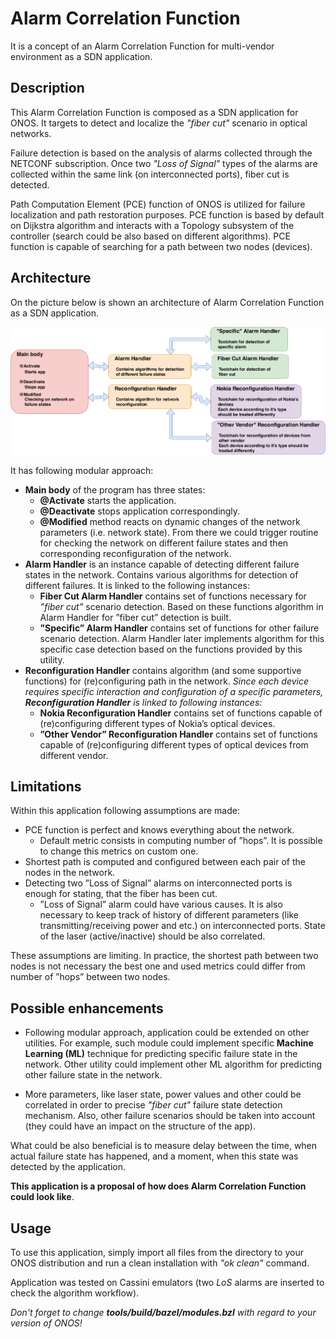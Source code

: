 # Alarm Correlation Function
It is a concept of an Alarm Correlation Function for multi-vendor environment as a SDN application.

## Description
This Alarm Correlation Function is composed as a SDN application for ONOS. 
It targets to detect and localize the *"fiber cut"* scenario in optical networks. 

Failure detection is based on the analysis of alarms collected through the NETCONF subscription. Once two *"Loss of Signal"* 
types of the alarms are collected within the same link (on interconnected ports), fiber cut is detected. 

Path Computation Element (PCE) function of ONOS is utilized for failure localization and 
path restoration purposes. PCE function is based by default on Dijkstra algorithm and interacts with 
a Topology subsystem of the controller (search could be also based on different algorithms).
PCE function is capable of searching for a path between two nodes (devices).

## Architecture
On the picture below is shown an architecture of Alarm Correlation Function as a SDN application.

[![Alarm Correlation Function](https://github.com/eroshiva/Alarm-Correlation-App-Sample/blob/master/alarm_correlation_app_arch.png)]() 

It has following modular approach:
* **Main body** of the program has three states:
  * **@Activate** starts the application.
  * **@Deactivate** stops application correspondingly.
  * **@Modified** method reacts on dynamic changes of the network parameters (i.e. network state). 
  From there we could trigger routine for checking the network on different failure states 
  and then corresponding reconfiguration of the network.
* **Alarm Handler** is an instance capable of detecting different failure states in the network. 
Contains various algorithms for detection of different failures. It is linked to the following instances:
  * **Fiber Cut Alarm Handler** contains set of functions necessary for *”fiber cut”* scenario detection. 
  Based on these functions algorithm in Alarm Handler for ”fiber cut” detection is built.
  * **”Specific” Alarm Handler** contains set of functions for other failure scenario detection. 
  Alarm Handler later implements algorithm for this specific case detection based on the functions provided by this utility.
* **Reconfiguration Handler** contains algorithm (and some supportive functions) for (re)configuring path in the network. 
*Since each device requires specific interaction and configuration of a specific parameters, **Reconfiguration Handler** is linked to following instances:*
  * **Nokia Reconfiguration Handler** contains set of functions capable of (re)configuring different types of Nokia’s optical devices.
  * **”Other Vendor” Reconfiguration Handler** contains set of functions capable of (re)configuring 
  different types of optical devices from different vendor.


## Limitations
Within this application following assumptions are made:
* PCE function is perfect and knows everything about the network.
  * Default metric consists in computing number of ”hops”. It is possible to change this metrics on custom one.
* Shortest path is computed and configured between each pair of the nodes in the network.
* Detecting two ”Loss of Signal” alarms on interconnected ports is enough for stating, that the fiber has been cut.
  * ”Loss of Signal” alarm could have various causes. It is also necessary to keep track of history of different parameters
  (like transmitting/receiving power and etc.) on interconnected ports. State of the laser (active/inactive) 
  should be also correlated. 

These assumptions are limiting. In practice, the shortest path between two nodes is not necessary the best one 
and used metrics could differ from number of ”hops” between two nodes.

## Possible enhancements
* Following modular approach, application could be extended on other utilities. For example, 
such module could implement specific **Machine Learning (ML)** technique for predicting specific failure state in the network. 
Other utility could implement other ML algorithm for predicting other failure state in the network.

* More parameters, like laser state, power values and other could be correlated in order to precise 
*"fiber cut"* failure state detection mechanism. Also, other failure scenarios should be taken into account
(they could have an impact on the structure of the app).

What could be also beneficial is to measure delay between the time, when actual failure state has happened, and a moment, 
when this state was detected by the application.

**This application is a proposal of how does Alarm Correlation Function could look like**. 


## Usage
To use this application, simply import all files from the directory to your ONOS distribution 
and run a clean installation with *"ok clean"* command.

Application was tested on Cassini emulators (two *LoS* alarms are inserted to check the algorithm workflow).

*Don't forget to change **tools/build/bazel/modules.bzl** with regard to your version of ONOS!*
